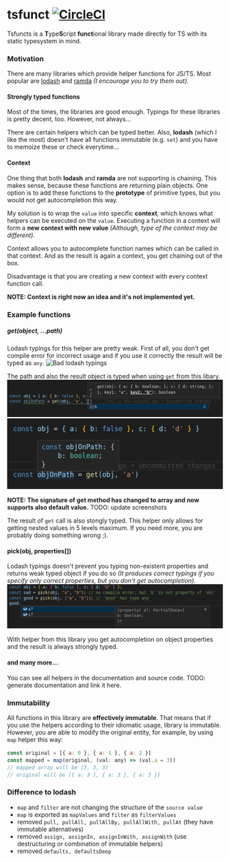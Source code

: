 # tsfunct [![CircleCI](https://circleci.com/gh/Siegrift/tsfunct.svg?style=svg)](https://circleci.com/gh/Siegrift/tsfunct)
Tsfuncts is a **T**ype**S**cript **funct**ional library made directly for TS with its static
typesystem in mind. 

### Motivation
There are many libraries which provide helper functions for JS/TS. Most popular are
[lodash](https://github.com/lodash/lodash) and [ramda](https://github.com/ramda/ramda) *(I encourage you to try them out)*.

#### Strongly typed functions
Most of the times, the libraries are good enough. Typings for these libraries is pretty decent, too.
However, not always...

There are certain helpers which can be typed better. Also, **lodash** (which I like the
most) doesn't have all functions immutable (e.g. `set`) and you have to memoize these or check
everytime...

#### Context
One thing that both **lodash** and **ramda** are not supporting is chaining. This makes sense,
because these functions are returning plain objects. One option is to add these functions to the
**prototype** of primitive types, but you would not get autocompletion this way. 

My solution is to wrap the `value` into specific **context**, which knows what helpers can be
executed on the `value`. Executing a function in a context will form a **new context with new
value** *(Although, type of the context may be different)*. 

Context allows you to autocomplete function names which can be called in that context. And as the
result is again a context, you get chaining out of the box. 

Disadvantage is that you are creating a new context with every context function call.

**NOTE: Context is right now an idea and it's not implemented yet.**

### Example functions

##### get(object, ...path)
Lodash typings for this helper are pretty weak. First of all, you don't get compile error for
incorrect usage and if you use it correctly the result will be typed as `any`. ![Bad
lodash typings](assets/bad_lodash.png)

The path and also the result object is typed when using `get` from this libary.
![Autcomplete path](assets/path_autocomplete.png)
![Typed result](assets/typed_result.png)

**NOTE: The signature of get method has changed to array and now supports also default value.**
TODO: update screenshots 

The result of `get` call is also stongly typed. This helper only allows for getting nested values in
5 levels maximum. If you need more, you are probably doing something wrong ;).

#### pick(obj, properties[])
Lodash typings doesn't prevent you typing non-existent properties and returns weak typed object if
you do so *(It produces correct typings if you specify only correct properties, but you don't get
autocompletion)*. 
![Incorrect pick typings](assets/sad_pick.png)

With helper from this library you get autocompletion on object properties and the result is always
strongly typed.

#### and many more...
You can see all helpers in the documentation and source code.
TODO: generate documentation and link it here.

### Immutability
All functions in this library are **effectively immutable**. That means that if you use the helpers
according to their idiomatic usage, library is immutable. However, you are able to modify the
original entity, for example, by using `map` helper this way:

```javascript
const original = [{ a: 0 }, { a: 1 }, { a: 2 }]
const mapped = map(original, (val: any) => (val.a = 3))
// mapped array will be [3, 3, 3]
// original will be [{ a: 3 }, { a: 3 }, { a: 3 }]
```

### Difference to lodash

- `map` and `filter` are not changing the structure of the `source value`
- `map` is exported as `mapValues` and `filter` as `filterValues`
- removed `pull, pullAll, pullAllBy, pullAllWith, pullAt` (they have immutable alternatives)
- removed `assign, assignIn, assignInWith, assignWith` (use destructuring or combination of
  immutable helpers)
- removed `defaults, defaultsDeep`
